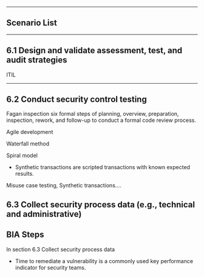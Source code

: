 

---

## Scenario List  

---

## 6.1 Design and validate assessment, test, and audit strategies

ITIL

---

## 6.2 Conduct security control testing
Fagan inspection
six formal steps of planning, overview, preparation, inspection, rework, and follow-up to conduct a formal code review process.

Agile development

Waterfall method

Spiral model

- Synthetic transactions are scripted transactions with known expected results.

Misuse case testing, Synthetic transactions....


## 6.3 Collect security process data (e.g., technical and administrative)

## BIA Steps
In section 6.3 Collect security process data

- Time to remediate a vulnerability is a commonly used key performance indicator for security teams.
